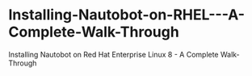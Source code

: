 # Installing-Nautobot-on-RHEL---A-Complete-Walk-Through
Installing Nautobot on Red Hat Enterprise Linux 8 - A Complete Walk-Through
